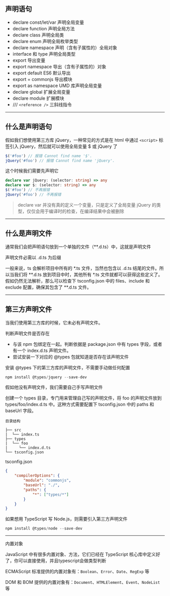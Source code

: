 ## 声明语句
* declare const/let/var 声明全局变量
* declare function 声明全局方法
* declare class 声明全局类
* declare enum 声明全局枚举类型
* declare namespace 声明（含有子属性的）全局对象
* interface 和 type 声明全局类型
* export 导出变量
* export namespace 导出（含有子属性的）对象
* export default ES6 默认导出
* export = commonjs 导出模块
* export as namespace UMD 库声明全局变量
* declare global 扩展全局变量
* declare module 扩展模块
* /// `<reference />` 三斜线指令

---


## 什么是声明语句

假如我们想使用第三方库 jQuery，一种常见的方式是在 html 中通过 `<script>` 标签引入 jQuery，然后就可以使用全局变量 $ 或 jQuery 了
```ts
$('#foo') // 报错 Cannot find name '$'.
jQuery('#foo') // 报错 Cannot find name 'jQuery'.
```
这个时候我们需要先声明它
```ts
declare var jQuery: (selector: string) => any
declare var $: (selector: string) => any
$('#foo') // 不再报错
jQuery('#foo') // 不再报错
```
> declare var 并没有真的定义一个变量，只是定义了全局变量 jQuery 的类型，仅仅会用于编译时的检查，在编译结果中会被删除

---

## 什么是声明文件

通常我们会把声明语句放到一个单独的文件（**.d.ts）中，这就是声明文件

声明文件必需以 .d.ts 为后缀

一般来说，ts 会解析项目中所有的 *.ts 文件，当然也包含以 .d.ts 结尾的文件。所以当我们将 **.d.ts 放到项目中时，其他所有 *.ts 文件就都可以获得这些定义了。假如仍然无法解析，那么可以检查下 tsconfig.json 中的 files、include 和 exclude 配置，确保其包含了 **.d.ts 文件。

---

## 第三方声明文件

当我们使用第三方库的时候，它未必有声明文件。

判断声明文件是否存在
* 与该 npm 包绑定在一起。判断依据是 package.json 中有 types 字段，或者有一个 index.d.ts 声明文件。
* 尝试安装一下对应的 @types 包就知道是否存在该声明文件

安装 @types 下的第三方库的声明文件，不需要手动做任何配置

```ts
npm install @types/jquery --save-dev
```

假如他没有声明文件，我们需要自己手写声明文件

创建一个 types 目录，专门用来管理自己写的声明文件，将 foo 的声明文件放到 types/foo/index.d.ts 中。这种方式需要配置下 tsconfig.json 中的 paths 和 baseUrl 字段。

```
目录结构

├── src
|  └── index.ts
├── types
|  └── foo
|     └── index.d.ts
└── tsconfig.json
```

tsconfig.json

```json
{
    "compilerOptions": {
        "module": "commonjs",
        "baseUrl": "./",
        "paths": {
            "*": ["types/*"]
        }
    }
}
```

如果想用 TypeScript 写 Node.js，则需要引入第三方声明文件

```ts
npm install @types/node --save-dev
```

---

内置对象

JavaScript 中有很多内置对象、方法，它们已经在 TypeScript 核心库中定义好了，你可以直接使用，并且typescript会做类型判断

ECMAScript 标准提供的内置对象有：`Boolean`、`Error`、`Date`、`RegExp` 等

DOM 和 BOM 提供的内置对象有：`Document`、`HTMLElement`、`Event`、`NodeList` 等
